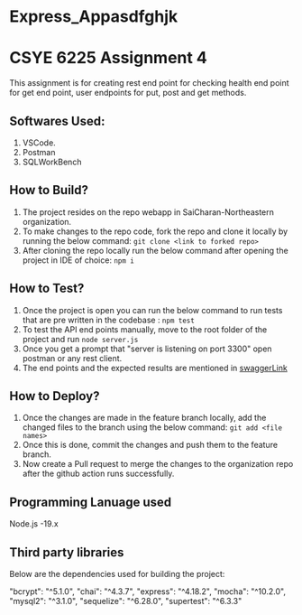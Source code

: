 # Express_Appasdfghjk


# CSYE 6225 Assignment 4

This assignment is for creating rest end point for checking health end point for get end point, user endpoints for put, post and get methods.

## Softwares Used:

1. VSCode.
2. Postman
3. SQLWorkBench

## How to Build?

1. The project resides on the repo webapp in SaiCharan-Northeastern organization.
2. To make changes to the repo code, fork the repo and clone it locally by running the below command: `git clone <link to forked repo>`
3. After cloning the repo locally run the below command after opening the project in IDE of choice:
   `npm i`

## How to Test?

1. Once the project is open you can run the below command to run tests that are pre written in the codebase :
   `npm test`
2. To test the API end points manually, move to the root folder of the project and run `node server.js`
3. Once you get a prompt that "server is listening on port 3300" open postman or any rest client.
4. The end points and the expected results are mentioned in [swaggerLink](https://app.swaggerhub.com/apis-docs/csye6225-webapp/cloud-native-webapp/spring2023-a1#/)

## How to Deploy?

1. Once the changes are made in the feature branch locally, add the changed files to the branch using the below command: `git add <file names>`
2. Once this is done, commit the changes and push them to the feature branch.
3. Now create a Pull request to merge the changes to the organization repo after the github action runs successfully.

## Programming Lanuage used

Node.js -19.x

## Third party libraries

Below are the dependencies used for building the project:

"bcrypt": "^5.1.0",
"chai": "^4.3.7",
"express": "^4.18.2",
"mocha": "^10.2.0",
"mysql2": "^3.1.0",
"sequelize": "^6.28.0",
"supertest": "^6.3.3"
